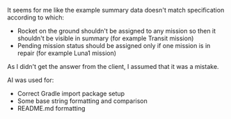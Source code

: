 It seems for me like the example summary data doesn't match specification according to which:

- Rocket on the ground shouldn't be assigned to any mission so then it shouldn't be visible in summary (for example Transit mission)
- Pending mission status should be assigned only if one mission is in repair (for example Luna1 mission)

As I didn't get the answer from the client, I assumed that it was a mistake.

AI was used for:

- Correct Gradle import package setup
- Some base string formatting and comparison
- README.md formatting


